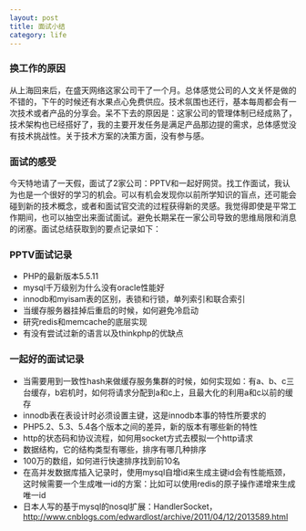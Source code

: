 ```yaml
---
layout: post
title: 面试小结
category: life
---
```


### 换工作的原因
从上海回来后，在盛天网络这家公司干了一个月。总体感觉公司的人文关怀是做的不错的，下午的时候还有水果点心免费供应。技术氛围也还行，基本每周都会有一次技术或者产品的分享会。呆不下去的原因是：这家公司的管理体制已经成熟了，技术架构也已经搭好了，我的主要开发任务是满足产品那边提的需求，总体感觉没有技术挑战性。关于技术方案的决策方面，没有参与感。

### 面试的感受
今天特地请了一天假，面试了2家公司：PPTV和一起好网贷。找工作面试，我认为也是一个很好的学习的机会。可以有机会发现你以前所学知识的盲点，还可能会碰到新的技术概念，或者和面试官交流的过程获得新的灵感。我觉得即使是平常工作期间，也可以抽空出来面试面试。避免长期呆在一家公司导致的思维局限和消息的闭塞。面试总结获取到的要点记录如下：

### PPTV面试记录
* PHP的最新版本5.5.11
* mysql千万级别为什么没有oracle性能好
* innodb和myisam表的区别，表锁和行锁，单列索引和联合索引
* 当缓存服务器挂掉后重启的时候，如何避免冷启动
* 研究redis和memcache的底层实现
* 有没有尝试过新的语言以及thinkphp的优缺点

### 一起好的面试记录
* 当需要用到一致性hash来做缓存服务集群的时候，如何实现如：有a、b、c三台缓存，b宕机时，如何将请求分配到a和c上，且最大化的利用a和c以前的缓存
* innodb表在表设计时必须设置主键，这是innodb本事的特性所要求的
* PHP5.2、5.3、5.4各个版本之间的差异，新的版本有哪些新的特性
* http的状态码和协议流程，如何用socket方式去模拟一个http请求
* 数据结构，它的结构类型有哪些，排序有哪几种排序
* 100万的数组，如何进行快速排序找到前10名
* 在高并发数据库插入记录时，使用mysql自增id来生成主键id会有性能瓶颈，这时候需要一个生成唯一id的方案：比如可以使用redis的原子操作递增来生成唯一id
* 日本人写的基于mysql的nosql扩展：HandlerSocket，http://www.cnblogs.com/edwardlost/archive/2011/04/12/2013589.html

